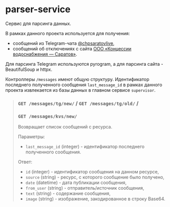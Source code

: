 # parser-service

Сервис для парсинга данных.

В рамках данного проекта используется для получения:
- сообщений из Telegram-чата [@chpsaratovlive](https://t.me/chpsaratovlive),
- сообщений об отключениях с сайта
[ООО «Концессии водоснабжения — Саратов»](https://www.kvs-saratov.ru/news/operativnyy-monitoring/).

Для парсинга Telegram используются pyrogram, а для парсинга сайта - BeautifulSoup и httpx.

Контроллеры `/messages` имеют общую структуру.
Идентификатор последнего полученного сообщения `last_message_id` в рамках данного проекта
извлекается из базы данных в главном сервисе `supervisor`.

> ### `GET /messages/tg/new/` / `GET /messages/tg/old/` / 
> ### `GET /messages/kvs/new/`
> 
> Возвращает список сообщений с ресурса.
>
> Параметры:
> - `last_message_id` (integer) - идентификатор последнего полученного сообщения.
>
> Ответ:
> - `id` (integer) - идентификатор сообщения на данном ресурсе,
> - `source` (string) - ресурс, с которого сообщение было получено,
> - `date` (datetime) - дата публикации сообщения,
> - `from_user` (string) - отправитель/источник сообщения,
> - `text` (string) - содержание сообщения,
> - `image` (string) - изображение, закодированное в строку Base64.

